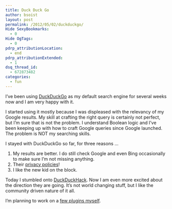 ```yaml
---
title: Duck Duck Go
author: bsoist
layout: post
permalink: /2012/05/02/duckduckgo/
Hide SexyBookmarks:
  - 0
Hide OgTags:
  - 0
pdrp_attributionLocation:
  - end
pdrp_attributionExtended:
  - 1
dsq_thread_id:
  - 672873482
categories:
  - fun
---
```

I&#8217;ve been using [DuckDuckGo][1] as my default search engine for several weeks now and I am very happy with it. 

I started using it mostly because I was displeased with the relevancy of my Google results. My skill at crafting the right query is certainly not perfect, but I&#8217;m sure that is not the problem. I understand Boolean logic and I&#8217;ve been keeping up with how to craft Google queries since Google launched. The problem is NOT my searching skills.

I stayed with DuckDuckGo so far, for three reasons &#8230;

  1. My results are better. I do still check Google and even Bing occasionally to make sure I&#8217;m not missing anything.
  2. Their [privacy policies][2]!
  3. I like the new kid on the block.

Today I stumbled onto [DuckDuckHack][3]. Now I am even more excited about the direction they are going. It&#8217;s not world changing stuff, but I like the community driven nature of it all. 

I&#8217;m planning to work on a [few plugins myself][4].

 [1]: http://duckduckgo.com/
 [2]: http://duckduckgo.com/privacy.html
 [3]: http://duckduckhack.com/
 [4]: http://whsjr.soistmann.com/work/2012/05/02/duckduckhack/
